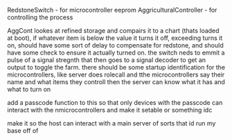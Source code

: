 RedstoneSwitch - for microcontroller eeprom
AggriculturalController - for controlling the process

AggCont lookes at refined storage and compairs it to a chart (thats loaded at boot), if whatever item is below the value it turns it off, exceeding turns it on, should have some sort of delay to compensate for redstone, and should have some check to ensure it actually turned on. the switch neds to emmit a pulse of a signal stregnth that then goes to a signal decoder to get an output to toggle the farm. there should be some startup identification for the microcontrollers, like server does rolecall and tthe microcontrollers say their name and what items they controll then the server can know what it has and what to turn on



add a passcode function to this so that only devices with the passcode can interact with the nmicrocontrollers and make it setable or something idc




make it so the host can interact with a main server of sorts that id run my base off of